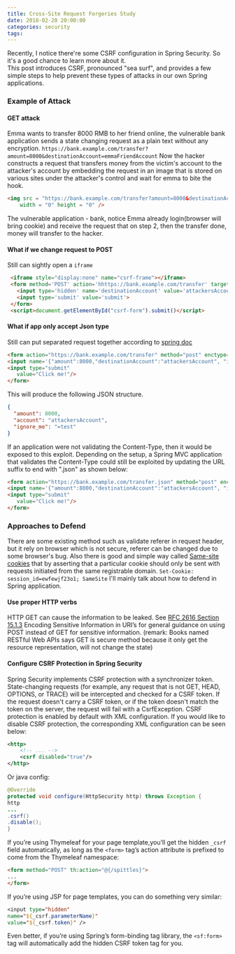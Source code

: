 ```yaml
---
title: Cross-Site Request Forgeries Study
date: 2018-02-20 20:00:00
categories: security
tags:
---
```

Recently, I notice there're some CSRF configuration in Spring Security. So it's a good chance to learn more about it. <br>
This post introduces CSRF, pronounced "sea surf", and provides a few simple steps to help prevent these types of attacks in our own Spring applications.
<!-- more -->
### Example of Attack
#### GET attack
Emma wants to transfer 8000 RMB to her friend online, the vulnerable bank application sends a state changing request as a plain text without any encryption.
`https://bank.example.com/transfer?amount=8000&destinationAccount=emmaFriendAccount`
Now the hacker constructs a request that transfers money from the victim's account to the attacker's account by embedding the request in an image that is stored on various sites under the attacker's control and wait for emma to bite the hook.<br>
```html 
<img src = "https://bank.example.com/transfer?amount=8000&destinationAccount=attackersAccount" 
    width = "0" height = "0" />
```
The vulnerable application - bank, notice Emma already login(browser will bring cookie) and receive the request that on step 2, then the transfer done, money will transfer to the hacker.
#### What if we change request to POST
Still can sightly open a `iframe` 
```html
 <iframe style="display:none" name="csrf-frame"></iframe>
 <form method='POST' action='hhttps://bank.example.com/transfer' target="csrf-frame" id="csrf-form">
   <input type='hidden' name='destinationAccount' value='attackersAccount'>
   <input type='submit' value='submit'>
 </form>
 <script>document.getElementById("csrf-form").submit()</script>
 ```
 #### What if app only accept Json type
 Still can put separated request together according to [spring doc](https://docs.spring.io/spring-security/site/docs/current/reference/html/csrf.html)
 ```html
<form action="https://bank.example.com/transfer" method="post" enctype="text/plain">
<input name='{"amount":8000,"destinationAccount":"attackersAccount", "ignore_me":"' value='test"}' type='hidden'>
<input type="submit"
	value="Click me!"/>
</form>
```
This will produce the following JSON structure.
```json
{ 
  "amount": 8000,
  "account": "attackersAccount",
  "ignore_me": "=test"
}
```
If an application were not validating the Content-Type, then it would be exposed to this exploit. Depending on the setup, a Spring MVC application that validates the Content-Type could still be exploited by updating the URL suffix to end with ".json" as shown below:
 ```html
<form action="https://bank.example.com/transfer.json" method="post" enctype="text/plain">
<input name='{"amount":8000,"destinationAccount":"attackersAccount", "ignore_me":"' value='test"}' type='hidden'>
<input type="submit"
	value="Click me!"/>
</form>
```
### Approaches to Defend
There are some existing method such as validate referer in request header, but it rely on browser which is not secure, referer can be changed due to some browser's bug. 
Also there is good and simple way called [Same-site cookies](https://www.chromestatus.com/feature/4672634709082112) that by asserting that a particular cookie should only be sent with requests initiated from the same registrable domain.
`Set-Cookie: session_id=ewfewjf23o1; SameSite`
I'll mainly talk about how to defend in Spring application.
#### Use proper HTTP verbs
HTTP GET can cause the information to be leaked. See [RFC 2616 Section 15.1.3](https://www.w3.org/Protocols/rfc2616/rfc2616-sec15.html#sec15.1.3) Encoding Sensitive Information in URI’s for general guidance on using POST instead of GET for sensitive information.
(remark: Books named RESTful Web APIs says GET is secure method because it only get the resource representation, will not change the state)
#### Configure CSRF Protection in Spring Security
Spring Security implements CSRF protection with a synchronizer token. State-changing
requests (for example, any request that is not GET, HEAD, OPTIONS, or TRACE)
will be intercepted and checked for a CSRF token. If the request doesn't carry a CSRF
token, or if the token doesn't match the token on the server, the request will fail with
a CsrfException.
CSRF protection is enabled by default with XML configuration. If you would like to disable CSRF protection, the corresponding XML configuration can be seen below:
```xml
<http>
	<!-- ... -->
	<csrf disabled="true"/>
</http>
```
Or java config:
```java
@Override
protected void configure(HttpSecurity http) throws Exception {
http
...
.csrf()
.disable();
}
```
If you’re using Thymeleaf for your page template,you’ll get the hidden `_csrf` field automatically, as long as the `<form>` tag’s action attribute is prefixed to come from the Thymeleaf namespace:
```html
<form method="POST" th:action="@{/spittles}">
...
</form>
```
If you’re using JSP for page templates, you can do something very similar:
```jsp
<input type="hidden"
name="${_csrf.parameterName}"
value="${_csrf.token}" />
```
Even better, if you’re using Spring’s form-binding tag library, the `<sf:form>` tag will
automatically add the hidden CSRF token tag for you.
